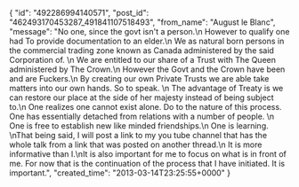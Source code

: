  {
   "id": "492286994140571",
   "post_id": "462493170453287_491841107518493",
   "from_name": "August le Blanc",
   "message": "No one, since the govt isn't a person.\n      However to qualify one had To provide documentation to an elder.\n      We as natural born persons in the commercial trading zone known as Canada administered by the said Corporation of.   \n    We are entitled to our share of a Trust with The Queen administered by The Crown.\n      However the Govt and the Crown have been and are Fuckers.\n       By creating our own Private Trusts we are able take matters into our own hands.  So to speak.   \n       The advantage of Treaty is we can restore our place at the side of her majesty instead of being subject to.\n         One realizes one cannot exist alone.  Do to the nature of this process.  One has essentially detached from relations with a number of people. \n    One is free to establish new like minded friendships.\n      One is learning.   \nThat being said, I will post a link to my you tube channel that has the whole talk from a link that was posted on another thread.\n     It is more informative than I.\nIt is also important for me to focus on what is in front of me.  For now that is the continuation of the process that I have initiated.  It is important.",
   "created_time": "2013-03-14T23:25:55+0000"
 }
